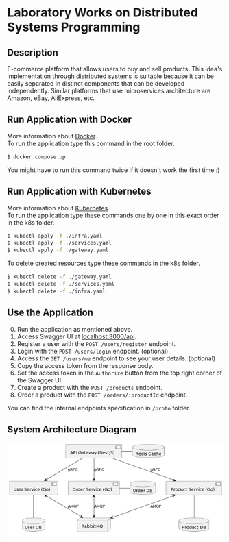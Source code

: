 # Laboratory Works on Distributed Systems Programming

## Description

E-commerce platform that allows users to buy and sell products. This idea's implementation through distributed systems is suitable because it can be easily separated in distinct components that can be developed independently. Similar platforms that use microservices architecture are Amazon, eBay, AliExpress, etc.

## Run Application with Docker

More information about [Docker](https://www.docker.com/).  
To run the application type this command in the root folder.

```bash
$ docker compose up
```

You might have to run this command twice if it doesn't work the first time :)

## Run Application with Kubernetes

More information about [Kubernetes](https://kubernetes.io/).  
To run the application type these commands one by one in this exact order in the k8s folder.

```bash
$ kubectl apply -f ./infra.yaml
$ kubectl apply -f ./services.yaml
$ kubectl apply -f ./gateway.yaml
```

To delete created resources type these commands in the k8s folder.

```bash
$ kubectl delete -f ./gateway.yaml
$ kubectl delete -f ./services.yaml
$ kubectl delete -f ./infra.yaml
```

## Use the Application

0. Run the application as mentioned above.
1. Access Swagger UI at [localhost:3000/api](http://localhost:3000/api).
2. Register a user with the `POST /users/register` endpoint.
3. Login with the `POST /users/login` endpoint. (optional)
4. Access the `GET /users/me` endpoint to see your user details. (optional)
5. Copy the access token from the response body.
6. Set the access token in the `Authorize` button from the top right corner of the Swagger UI.
7. Create a product with the `POST /products` endpoint.
8. Order a product with the `POST /orders/:productId` endpoint.

You can find the internal endpoints specification in `/proto` folder.

## System Architecture Diagram

![Diagram](https://github.com/Marcel-MD/pad-labs/blob/main/diagram.png)
